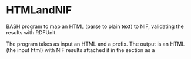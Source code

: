 # HTMLandNIF
BASH program to map an HTML (parse to plain text) to NIF, validating the results with RDFUnit.

 The program takes as input an HTML and a prefix. The output is an HTML (the input html) with NIF results attached it in the <head> section as a <script> tag, just as mention in https://www.w3.org/TR/turtle/#in-html.

```      Example:

      ./bash_validation_v0.1.sh -f Data/final.html -p "http://myprefix.com" -u /home/julio/Downloads/RDFUnit-0.8.1/

       where:

                  -f is the file to be processed
                  -p is the prefix submitted by the user
                  -u is the path of RDFUnit
```
      The -u parameter was defined because when running RDFUnit outside their main folder it does not work. But if RDFUnit is run it in their main folder it works normally.

       The spotlight evaluation was made as follows:
``` 
      curl -X POST http://api.dbpedia-spotlight.org/rest/annotate --data "text=$TEXTCONT" --data "prefix=$PREFIX" --data "confidence=0.5" -H "Accept:text/turtle"
```
       where **$FILE** is the html file, **$PREFIX** is the prefix given by the user and **$TEXTCONT** is the plain text of the Html file

       The NIF validation was made as follows:

                  bin/rdfunit-dev -d $FILEPATHSPOT -s nif -o html

       where **$FILEPATHSPOT** is the output of spotlight.
